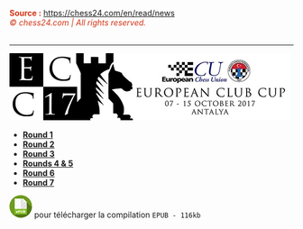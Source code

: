 <font color="#d13416"><b>Source :</b> <a href="https://chess24.com/en/read/news">https://chess24.com/en/read/news</a><br>
<i><span role="img" aria-label="copyright icon" data-reactid="890">©</span> chess24.com | All rights reserved.</i></font><br>&nbsp;

---

![](Banner.jpg "Source : site officiel (http://euroclubcup2017.tsf.org.tr/)")

* [**Round 1**](https://www.evernote.com/shard/s122/sh/aff93188-fd52-44e9-9ba0-da34e905f74b/7de4b351eafce312f2d397f66314cdf7)
* [**Round 2**](https://www.evernote.com/shard/s122/sh/4f48d8cd-0ae3-4ea4-ad6a-6916821fcfef/f2c96b7444638e4ef7d0bb9e53d0c503)
* [**Round 3**](https://www.evernote.com/shard/s122/sh/ebb9d96a-dbca-4f98-bc8c-2445efd17c96/6cea1abcc7de2f31ec518beb5c4f05e3)
* [**Rounds 4 & 5**](https://www.evernote.com/shard/s122/sh/1768c2b5-99f8-479f-a52e-c3425086ee6f/d5130756bfadac2d9a720092bfe249f0)
* [**Round 6**](https://www.evernote.com/shard/s122/sh/ba7d0ef4-3339-4bca-8a81-6fe96ec60abb/4c96b426c1907437b71f66dc89e6ac1f)
* [**Round 7**](https://www.evernote.com/shard/s122/sh/1d8bb8a1-41c3-461a-abfa-0c4c1a252001/47887cc8be03da18499a4bcaa3e6beee)

[![](epub.png "lire les articles hors-ligne")](ECC_2017_Antalya.epub) pour télécharger la compilation `EPUB - 116kb`